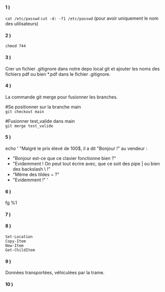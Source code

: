#### 1 ) 
 `cat /etc/passwd`
 `cut -d: -f1 /etc/passwd` (pour avoir uniquement le nom des ulilisateurs)

#### 2 ) 
`chmod 744`

#### 3 )
Crer un fichier .gitignore dans notre depo local git et ajouter les noms des fichiers pdf ou bien *.pdf dans le fichier .gitignore.

#### 4 )
La commande git merge pour fusionner les branches.

#Se positionner sur la branche main  
`git checkout main`

#Fusionner test_valide dans main  
`git merge test_valide`

#### 5 )
echo ' "Malgré le prix élevé de 100$, il a dit "Bonjour !" au vendeur :
- "Bonjour est-ce que ce clavier fonctionne bien ?"
- "Evidemment ! On peut tout écrire avec, que ce soit des pipe | ou bien des backslash \\ !"
- "Même des tildes ~ ?"
- "Evidemment !" '

#### 6 )
fg %1

#### 7 )

#### 8 )
`Set-Location`  
`Copy-Item`  
`New-Item`  
`Get-ChildItem`  

#### 9 )
Données transportées, véhiculées par la trame.

#### 10 )

